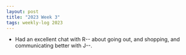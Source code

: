```yaml
---
layout: post
title: "2023 Week 3"
tags: weekly-log 2023
---
```


- Had an excellent chat with R-- about going out, and shopping, and communicating better with J--.
